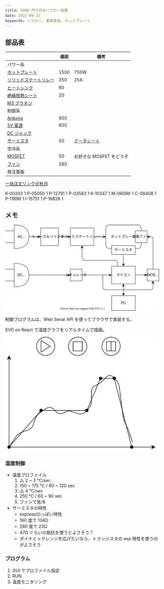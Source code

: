 ```yaml
---
title: 5000 円で作るリフロー装置
date: 2022-08-23
keywords: リフロー, 表面実装, ホットプレート
---
```


## 部品表

|                                                                         | 値段 | 備考                                                                            |
| ----------------------------------------------------------------------- | ---- | ------------------------------------------------------------------------------- |
| パワー系                                                                |      |                                                                                 |
| [ホットプレート](https://amzn.asia/d/dPVi2IT)                           | 1500 | 750W                                                                            |
| [ソリッドステートリレー](https://akizukidenshi.com/catalog/g/gK-00203/) | 250  | 25A                                                                             |
| [ヒートシンク](https://akizukidenshi.com/catalog/g/gP-05050/)           | 60   |                                                                                 |
| [絶縁放熱シート](https://akizukidenshi.com/catalog/g/gP-12791/)         | 20   |                                                                                 |
| [M3 プラネジ](https://akizukidenshi.com/catalog/g/gP-03583/)            |      |                                                                                 |
| 制御系                                                                  |      |                                                                                 |
| [Arduino](https://akizukidenshi.com/catalog/g/gK-10347/)                | 950  |                                                                                 |
| [5V 電源](https://akizukidenshi.com/catalog/g/gM-06096/)                | 600  |                                                                                 |
| [DC ジャック](https://akizukidenshi.com/catalog/g/gC-09408/)            |      |                                                                                 |
| [サーミスタ](https://akizukidenshi.com/catalog/g/gP-11896/)             | 50   | [データシート](https://www.semitec.co.jp/uploads/2021/11/nt_thermistor2015.pdf) |
| 空冷系                                                                  |      |                                                                                 |
| [MOSFET](https://akizukidenshi.com/catalog/g/gI-15751/)                 | 50   | お好きな MOSFET をどうぞ                                                        |
| [ファン](https://akizukidenshi.com/catalog/g/gP-16828/)                 | 280  |                                                                                 |
| 発注基板                                                                |      |                                                                                 |

[一括注文リンク＠秋月](https://akizukidenshi.com/catalog/cart/cart.aspx?goods=K-00203,P-05050,P-12791,P-03583,K-10347,M-06096,C-09408,P-11896,I-15751,P-16828&qty=1,1,1,1,1,1,1,1,1,1)

K-00203 1
P-05050 1
P-12791 1
P-03583 1
K-10347 1
M-06096 1
C-09408 1
P-11896 1
I-15751 1
P-16828 1

## メモ

![](img/about.dio.svg)

制御プログラムは、Web Serial API を使ってブラウザで実装する。

SVG on React で温度グラフをリアルタイムで描画。

![](img/ui.dio.svg)

### 温度制御

- 温度プロファイル
  1. △ 2 ~ 3 °C/sec
  2. 150 ~ 175 °C / 60 ~ 120 sec
  3. △ 4 °C/sec
  4. 250 °C / 60 ~ 90 sec
  5. ファンで急冷
- サーミスタの特性
  - exp(exp())っぽい特性
  - 160 度で 134Ω
  - 260 度で 23Ω
  - 47Ω ぐらいの抵抗を使うとよさそう？
  - ダイナミックレンジを広げたいなら、トランジスタの exp 特性を使うのがよさそう

### プログラム

1. GUI でプロファイル指定
2. RUN
3. 温度モニタリング
